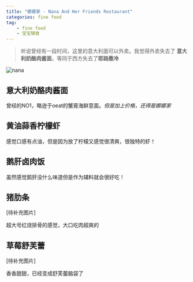 ```yaml
---
title: "娜娜家 · Nana And Her Friends Restaurant"
categories: fine food
tag: 
    - fine food
    - 宝宝辅食
---
```


> 听说曾经有一段时间，这里的意大利面可以外卖。我觉得外卖失去了 **意大利奶酪肉酱面**，等同于西方失去了**耶路撒冷**

![nana](/food/nana家.jpg)

## 意大利奶酪肉酱面
曾经的NO1，略逊于oeat的蟹膏海鲜意面。*但是加上价格，还得是娜娜家*

## 黄油蒜香柠檬虾
感觉口感有点油，但是因为放了柠檬又感觉很清爽，很独特的虾！


## 鹅肝卤肉饭
虽然感觉鹅肝没什么味道但是作为辅料就会很好吃！

## 猪肋条
[待补充图片]

超大号红烧排骨的感觉，大口吃肉超爽的

## 草莓舒芙蕾
[待补充图片]

香香甜甜，已经变成舒芙蕾脑袋了
